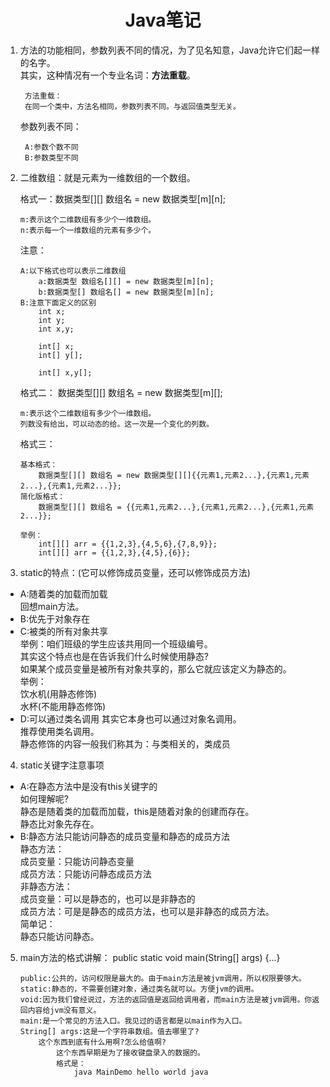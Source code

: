 # <center> Java笔记</center>

1. 方法的功能相同，参数列表不同的情况，为了见名知意，Java允许它们起一样的名字。  
其实，这种情况有一个专业名词：**方法重载**。  

		方法重载：  
		在同一个类中，方法名相同，参数列表不同。与返回值类型无关。  
    参数列表不同：    

        A:参数个数不同    
        B:参数类型不同    

2. 	二维数组：就是元素为一维数组的一个数组。
	
	格式一：数据类型[][] 数组名 = new 数据类型[m][n];  

		m:表示这个二维数组有多少个一维数组。
		n:表示每一个一维数组的元素有多少个。
	注意：

		A:以下格式也可以表示二维数组  
			a:数据类型 数组名[][] = new 数据类型[m][n];
			b:数据类型[] 数组名[] = new 数据类型[m][n];
		B:注意下面定义的区别
			int x;
			int y;
			int x,y;
			
			int[] x;
			int[] y[];
			
			int[] x,y[];
	格式二：
		数据类型[][] 数组名 = new 数据类型[m][];
		
		m:表示这个二维数组有多少个一维数组。
		列数没有给出，可以动态的给。这一次是一个变化的列数。
	格式三：  

		基本格式：
			数据类型[][] 数组名 = new 数据类型[][]{{元素1,元素2...},{元素1,元素2...},{元素1,元素2...}};
		简化版格式：
			数据类型[][] 数组名 = {{元素1,元素2...},{元素1,元素2...},{元素1,元素2...}};
			
		举例：
			int[][] arr = {{1,2,3},{4,5,6},{7,8,9}};
			int[][] arr = {{1,2,3},{4,5},{6}};
3.  static的特点：(它可以修饰成员变量，还可以修饰成员方法)	

  - A:随着类的加载而加载  
			回想main方法。
  - B:优先于对象存在  
  - C:被类的所有对象共享  
			举例：咱们班级的学生应该共用同一个班级编号。  
			其实这个特点也是在告诉我们什么时候使用静态?  
				如果某个成员变量是被所有对象共享的，那么它就应该定义为静态的。  
			举例：  
				饮水机(用静态修饰)  
				水杯(不能用静态修饰)  
  - D:可以通过类名调用
			其实它本身也可以通过对象名调用。  
			推荐使用类名调用。  
			静态修饰的内容一般我们称其为：与类相关的，类成员

4.	static关键字注意事项  
  - A:在静态方法中是没有this关键字的  
			如何理解呢?  
				静态是随着类的加载而加载，this是随着对象的创建而存在。  
				静态比对象先存在。  
  - B:静态方法只能访问静态的成员变量和静态的成员方法  
				静态方法：  
					成员变量：只能访问静态变量  
					成员方法：只能访问静态成员方法  
				非静态方法：  
					成员变量：可以是静态的，也可以是非静态的  
					成员方法：可是是静态的成员方法，也可以是非静态的成员方法。  
			简单记：  
				静态只能访问静态。 
5. 	main方法的格式讲解：
		public static void main(String[] args) {...}
		
		public:公共的，访问权限是最大的。由于main方法是被jvm调用，所以权限要够大。
		static:静态的，不需要创建对象，通过类名就可以。方便jvm的调用。
		void:因为我们曾经说过，方法的返回值是返回给调用者，而main方法是被jvm调用。你返回内容给jvm没有意义。
		main:是一个常见的方法入口。我见过的语言都是以main作为入口。
		String[] args:这是一个字符串数组。值去哪里了?
			这个东西到底有什么用啊?怎么给值啊?
				这个东西早期是为了接收键盘录入的数据的。
				格式是：
					java MainDemo hello world java 